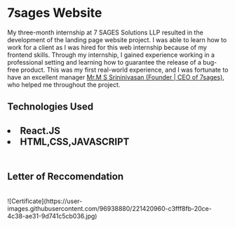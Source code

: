 <h1>7sages Website</h1>
<p>My three-month internship at 7 SAGES Solutions LLP resulted in the development of the landing page website project. I was able to learn how to work for a client as I was hired for this web internship because of my frontend skills. Through my internship, I gained experience working in a professional setting and learning how to guarantee the release of a bug-free product. This was my first real-world experience, and I was fortunate to have an excellent manager <a href="https://www.linkedin.com/in/srinivasan-m-s-b179b617/">Mr.M S Srininivasan (Founder | CEO of 7sages)</a>, who helped me throughout the project.
<br/>

  <h2>Technologies Used<h2>
     <li>React.JS</li>
     <li>HTML,CSS,JAVASCRIPT</li>    
 <br/>
<h2>Letter of Reccomendation</h2>
<br/>
![Certificate](https://user-images.githubusercontent.com/96938880/221420960-c3fff8fb-20ce-4c38-ae31-9d741c5cb036.jpg)
